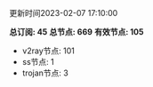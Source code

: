 更新时间2023-02-07 17:10:00

**总订阅: 45**
**总节点: 669**
**有效节点: 105**
- v2ray节点: 101
- ss节点: 1
- trojan节点: 3
